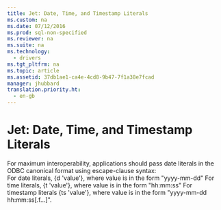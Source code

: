 ```yaml
---
title: Jet: Date, Time, and Timestamp Literals
ms.custom: na
ms.date: 07/12/2016
ms.prod: sql-non-specified
ms.reviewer: na
ms.suite: na
ms.technology: 
  - drivers
ms.tgt_pltfrm: na
ms.topic: article
ms.assetid: 37db1ae1-ca4e-4cd8-9b47-7f1a38e7fcad
manager: jhubbard
translation.priority.ht: 
  - en-gb
---
```

# Jet: Date, Time, and Timestamp Literals
<?xml version="1.0" encoding="utf-8"?>
<developerConceptualDocument xmlns="http://ddue.schemas.microsoft.com/authoring/2003/5" xmlns:xlink="http://www.w3.org/1999/xlink" xmlns:xsi="http://www.w3.org/2001/XMLSchema-instance" xsi:schemaLocation="http://ddue.schemas.microsoft.com/authoring/2003/5 http://dduestorage.blob.core.windows.net/ddueschema/developer.xsd">
  <introduction>
    <para>For maximum interoperability, applications should pass date literals in the ODBC canonical format using escape-clause syntax: 

</para>
  </introduction>
  <section>
    <content>
      <list class="bullet">
        <listItem>
          <para>For date literals, {d '<legacyItalic>value</legacyItalic>'}, where <legacyItalic>valu</legacyItalic>e is in the form "yyyy-mm-dd"</para>
        </listItem>
        <listItem>
          <para>For time literals, {t '<legacyItalic>value</legacyItalic>'}, where <legacyItalic>valu</legacyItalic>e is in the form "hh:mm:ss"</para>
        </listItem>
      </list>
      <para>For timestamp literals {ts '<legacyItalic>value</legacyItalic>'}, where <legacyItalic>valu</legacyItalic>e is in the form "yyyy-mm-dd hh:mm:ss[.f...]". </para>
    </content>
  </section>
  <relatedTopics />
</developerConceptualDocument>